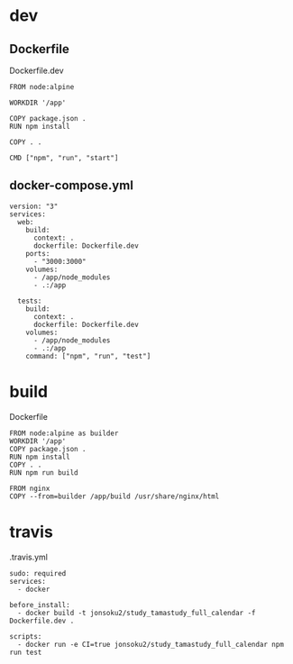 # dev

## Dockerfile

Dockerfile.dev

```docker
FROM node:alpine

WORKDIR '/app'

COPY package.json .
RUN npm install

COPY . .

CMD ["npm", "run", "start"]
```

## docker-compose.yml

```docker
version: "3"
services:
  web:
    build:
      context: .
      dockerfile: Dockerfile.dev
    ports:
      - "3000:3000"
    volumes:
      - /app/node_modules
      - .:/app

  tests:
    build:
      context: .
      dockerfile: Dockerfile.dev
    volumes:
      - /app/node_modules
      - .:/app
    command: ["npm", "run", "test"]

```

# build

Dockerfile

```docker
FROM node:alpine as builder
WORKDIR '/app'
COPY package.json .
RUN npm install
COPY . .
RUN npm run build

FROM nginx
COPY --from=builder /app/build /usr/share/nginx/html
```

# travis

.travis.yml

```
sudo: required
services:
  - docker

before_install:
  - docker build -t jonsoku2/study_tamastudy_full_calendar -f Dockerfile.dev .

scripts:
  - docker run -e CI=true jonsoku2/study_tamastudy_full_calendar npm run test

```
